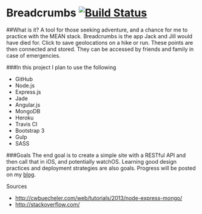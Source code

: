 # Breadcrumbs [![Build Status](https://travis-ci.org/rickrizzo/breadcrumbs.svg?branch=master)](https://travis-ci.org/rickrizzo/breadcrumbs)

##What is it?
A tool for those seeking adventure, and a chance for me to practice with the MEAN stack. Breadcrumbs is the app Jack and Jill would have died for. Click to save geolocations on a hike or run. These points are then connected and stored. They can be accessed by friends and family in case of emergencies.

###In this project I plan to use the following
* GitHub
* Node.js
* Express.js
* Jade
* Angular.js
* MongoDB
* Heroku
* Travis CI
* Bootstrap 3
* Gulp
* SASS

###Goals
The end goal is to create a simple site with a RESTful API and then call that in iOS, and potentially watchOS. Learning good design practices and deployment strategies are also goals. Progress will be posted on my [blog](thoughts.robrusso.io).

Sources
- http://cwbuecheler.com/web/tutorials/2013/node-express-mongo/
- http://stackoverflow.com/